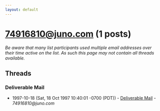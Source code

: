 ```yaml
---
layout: default
---
```


# 74916810@juno.com (1 posts)

_Be aware that many list participants used multiple email addresses over their time active on the list. As such this page may not contain all threads available._

## Threads

### Deliverable Mail
+ 1997-10-18 (Sat, 18 Oct 1997 10:40:01 -0700 (PDT)) - [Deliverable Mail](/archive/1997/10/0a3a81a69749920947864d84325c16c497222430c1eb028d89b95ce9030bc2e9) - _74916810@juno.com_

